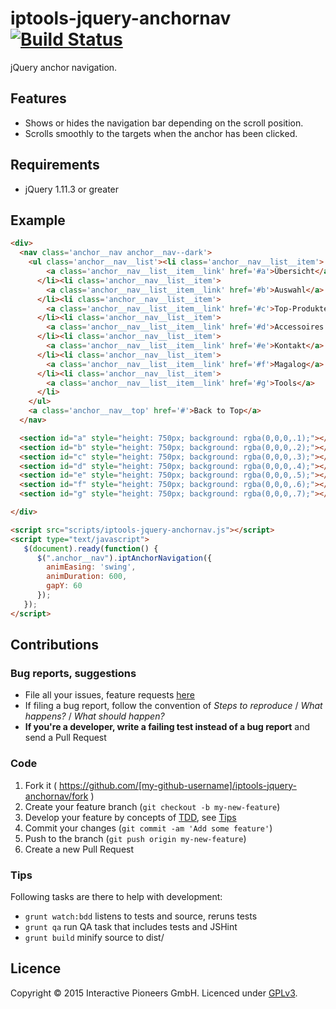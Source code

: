 # iptools-jquery-anchornav [![Build Status](http://img.shields.io/travis/interactive-pioneers/iptools-jquery-anchornav.svg)](https://travis-ci.org/interactive-pioneers/iptools-jquery-anchornav)

jQuery anchor navigation.

## Features

- Shows or hides the navigation bar depending on the scroll position. 
- Scrolls smoothly to the targets when the anchor has been clicked.

## Requirements

- jQuery 1.11.3 or greater

## Example

```html
<div>
  <nav class='anchor__nav anchor__nav--dark'>
    <ul class='anchor__nav__list'><li class='anchor__nav__list__item'>
        <a class='anchor__nav__list__item__link' href='#a'>Übersicht</a>
      </li><li class='anchor__nav__list__item'>
        <a class='anchor__nav__list__item__link' href='#b'>Auswahl</a>
      </li><li class='anchor__nav__list__item'>
        <a class='anchor__nav__list__item__link' href='#c'>Top-Produkte</a>
      </li><li class='anchor__nav__list__item'>
        <a class='anchor__nav__list__item__link' href='#d'>Accessoires &amp; Ersatzteile</a>
      </li><li class='anchor__nav__list__item'>
        <a class='anchor__nav__list__item__link' href='#e'>Kontakt</a>
      </li><li class='anchor__nav__list__item'>
        <a class='anchor__nav__list__item__link' href='#f'>Magalog</a>
      </li><li class='anchor__nav__list__item'>
        <a class='anchor__nav__list__item__link' href='#g'>Tools</a>
      </li>
    </ul>
    <a class='anchor__nav__top' href='#'>Back to Top</a>
  </nav>

  <section id="a" style="height: 750px; background: rgba(0,0,0,.1);"></section>
  <section id="b" style="height: 750px; background: rgba(0,0,0,.2);"></section>
  <section id="c" style="height: 750px; background: rgba(0,0,0,.3);"></section>
  <section id="d" style="height: 750px; background: rgba(0,0,0,.4);"></section>
  <section id="e" style="height: 750px; background: rgba(0,0,0,.5);"></section>
  <section id="f" style="height: 750px; background: rgba(0,0,0,.6);"></section>
  <section id="g" style="height: 750px; background: rgba(0,0,0,.7);"></section>

</div>

<script src="scripts/iptools-jquery-anchornav.js"></script>
<script type="text/javascript">
   $(document).ready(function() {
      $(".anchor__nav").iptAnchorNavigation({
        animEasing: 'swing',
        animDuration: 600,
        gapY: 60
      });
   });
</script>
```

## Contributions

### Bug reports, suggestions

- File all your issues, feature requests [here](https://github.com/interactive-pioneers/iptools-jquery-anchornav/issues)
- If filing a bug report, follow the convention of _Steps to reproduce_ / _What happens?_ / _What should happen?_
- __If you're a developer, write a failing test instead of a bug report__ and send a Pull Request

### Code

1. Fork it ( https://github.com/[my-github-username]/iptools-jquery-anchornav/fork )
2. Create your feature branch (`git checkout -b my-new-feature`)
3. Develop your feature by concepts of [TDD](http://en.wikipedia.org/wiki/Test-driven_development), see [Tips](#tips)
3. Commit your changes (`git commit -am 'Add some feature'`)
4. Push to the branch (`git push origin my-new-feature`)
5. Create a new Pull Request

### Tips

Following tasks are there to help with development:

- `grunt watch:bdd` listens to tests and source, reruns tests
- `grunt qa` run QA task that includes tests and JSHint
- `grunt build` minify source to dist/

## Licence
Copyright © 2015 Interactive Pioneers GmbH. Licenced under [GPLv3](LICENSE).